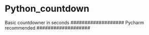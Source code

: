 # Python_countdown
Basic countdowner in seconds
###################
Pycharm recommended
###################
